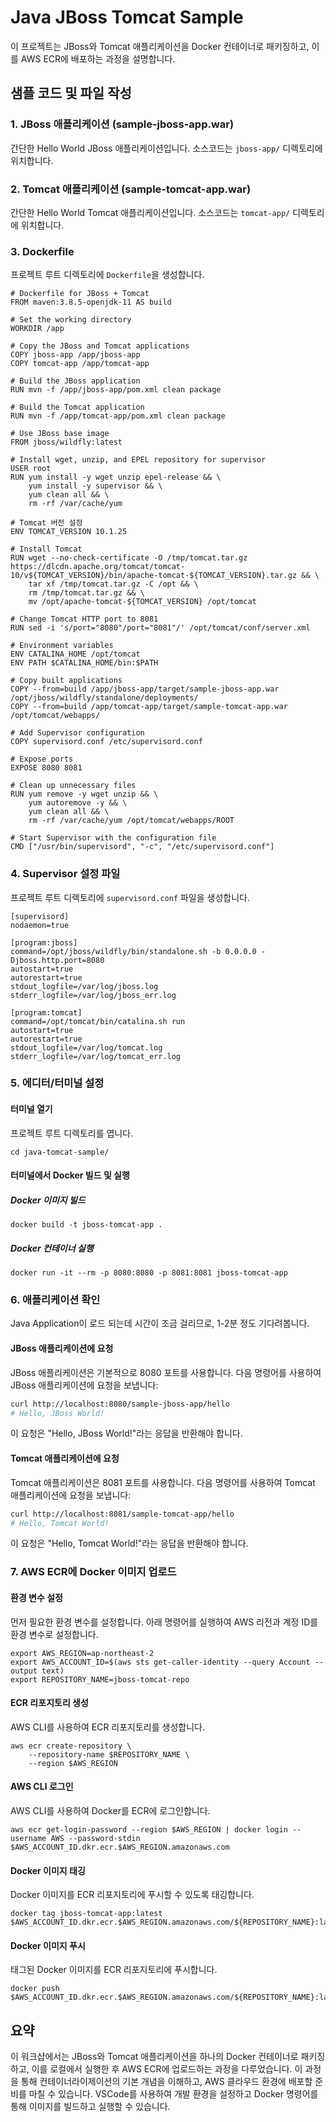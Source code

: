 # Java JBoss Tomcat Sample

이 프로젝트는 JBoss와 Tomcat 애플리케이션을 Docker 컨테이너로 패키징하고, 이를 AWS ECR에 배포하는 과정을 설명합니다.

## 샘플 코드 및 파일 작성

### 1. JBoss 애플리케이션 (sample-jboss-app.war)

간단한 Hello World JBoss 애플리케이션입니다. 소스코드는 `jboss-app/` 디렉토리에 위치합니다.

### 2. Tomcat 애플리케이션 (sample-tomcat-app.war)

간단한 Hello World Tomcat 애플리케이션입니다. 소스코드는 `tomcat-app/` 디렉토리에 위치합니다.

### 3. Dockerfile

프로젝트 루트 디렉토리에 `Dockerfile`을 생성합니다.

```
# Dockerfile for JBoss + Tomcat
FROM maven:3.8.5-openjdk-11 AS build

# Set the working directory
WORKDIR /app

# Copy the JBoss and Tomcat applications
COPY jboss-app /app/jboss-app
COPY tomcat-app /app/tomcat-app

# Build the JBoss application
RUN mvn -f /app/jboss-app/pom.xml clean package

# Build the Tomcat application
RUN mvn -f /app/tomcat-app/pom.xml clean package

# Use JBoss base image
FROM jboss/wildfly:latest

# Install wget, unzip, and EPEL repository for supervisor
USER root
RUN yum install -y wget unzip epel-release && \
    yum install -y supervisor && \
    yum clean all && \
    rm -rf /var/cache/yum

# Tomcat 버전 설정
ENV TOMCAT_VERSION 10.1.25

# Install Tomcat
RUN wget --no-check-certificate -O /tmp/tomcat.tar.gz https://dlcdn.apache.org/tomcat/tomcat-10/v${TOMCAT_VERSION}/bin/apache-tomcat-${TOMCAT_VERSION}.tar.gz && \
    tar xf /tmp/tomcat.tar.gz -C /opt && \
    rm /tmp/tomcat.tar.gz && \
    mv /opt/apache-tomcat-${TOMCAT_VERSION} /opt/tomcat

# Change Tomcat HTTP port to 8081
RUN sed -i 's/port="8080"/port="8081"/' /opt/tomcat/conf/server.xml

# Environment variables
ENV CATALINA_HOME /opt/tomcat
ENV PATH $CATALINA_HOME/bin:$PATH

# Copy built applications
COPY --from=build /app/jboss-app/target/sample-jboss-app.war /opt/jboss/wildfly/standalone/deployments/
COPY --from=build /app/tomcat-app/target/sample-tomcat-app.war /opt/tomcat/webapps/

# Add Supervisor configuration
COPY supervisord.conf /etc/supervisord.conf

# Expose ports
EXPOSE 8080 8081

# Clean up unnecessary files
RUN yum remove -y wget unzip && \
    yum autoremove -y && \
    yum clean all && \
    rm -rf /var/cache/yum /opt/tomcat/webapps/ROOT

# Start Supervisor with the configuration file
CMD ["/usr/bin/supervisord", "-c", "/etc/supervisord.conf"]
```

### 4. Supervisor 설정 파일

프로젝트 루트 디렉토리에 `supervisord.conf` 파일을 생성합니다.

```
[supervisord]
nodaemon=true

[program:jboss]
command=/opt/jboss/wildfly/bin/standalone.sh -b 0.0.0.0 -Djboss.http.port=8080
autostart=true
autorestart=true
stdout_logfile=/var/log/jboss.log
stderr_logfile=/var/log/jboss_err.log

[program:tomcat]
command=/opt/tomcat/bin/catalina.sh run
autostart=true
autorestart=true
stdout_logfile=/var/log/tomcat.log
stderr_logfile=/var/log/tomcat_err.log
```

### 5. 에디터/터미널 설정

#### 터미널 열기

프로젝트 루트 디렉토리를 엽니다.

```
cd java-tomcat-sample/
```

#### 터미널에서 Docker 빌드 및 실행

##### Docker 이미지 빌드

```
docker build -t jboss-tomcat-app .
```

##### Docker 컨테이너 실행

```
docker run -it --rm -p 8080:8080 -p 8081:8081 jboss-tomcat-app
```

### 6. 애플리케이션 확인

Java Application이 로드 되는데 시간이 조금 걸리므로, 1-2분 정도 기다려봅니다. 

#### JBoss 애플리케이션에 요청

JBoss 애플리케이션은 기본적으로 8080 포트를 사용합니다. 다음 명령어를 사용하여 JBoss 애플리케이션에 요청을 보냅니다:

```bash
curl http://localhost:8080/sample-jboss-app/hello
# Hello, JBoss World!
```

이 요청은 "Hello, JBoss World!"라는 응답을 반환해야 합니다.

#### Tomcat 애플리케이션에 요청

Tomcat 애플리케이션은 8081 포트를 사용합니다. 다음 명령어를 사용하여 Tomcat 애플리케이션에 요청을 보냅니다:

```bash
curl http://localhost:8081/sample-tomcat-app/hello
# Hello, Tomcat World!
```

이 요청은 "Hello, Tomcat World!"라는 응답을 반환해야 합니다.

### 7. AWS ECR에 Docker 이미지 업로드

#### 환경 변수 설정

먼저 필요한 환경 변수를 설정합니다. 아래 명령어를 실행하여 AWS 리전과 계정 ID를 환경 변수로 설정합니다.

```
export AWS_REGION=ap-northeast-2
export AWS_ACCOUNT_ID=$(aws sts get-caller-identity --query Account --output text)
export REPOSITORY_NAME=jboss-tomcat-repo
```

#### ECR 리포지토리 생성

AWS CLI를 사용하여 ECR 리포지토리를 생성합니다.

```
aws ecr create-repository \
    --repository-name $REPOSITORY_NAME \
    --region $AWS_REGION
```

#### AWS CLI 로그인

AWS CLI를 사용하여 Docker를 ECR에 로그인합니다.

```
aws ecr get-login-password --region $AWS_REGION | docker login --username AWS --password-stdin $AWS_ACCOUNT_ID.dkr.ecr.$AWS_REGION.amazonaws.com
```

#### Docker 이미지 태깅

Docker 이미지를 ECR 리포지토리에 푸시할 수 있도록 태깅합니다.

```
docker tag jboss-tomcat-app:latest $AWS_ACCOUNT_ID.dkr.ecr.$AWS_REGION.amazonaws.com/${REPOSITORY_NAME}:latest
```

#### Docker 이미지 푸시

태그된 Docker 이미지를 ECR 리포지토리에 푸시합니다.

```
docker push $AWS_ACCOUNT_ID.dkr.ecr.$AWS_REGION.amazonaws.com/${REPOSITORY_NAME}:latest
```

## 요약

이 워크샵에서는 JBoss와 Tomcat 애플리케이션을 하나의 Docker 컨테이너로 패키징하고, 이를 로컬에서 실행한 후 AWS ECR에 업로드하는 과정을 다루었습니다. 이 과정을 통해 컨테이너라이제이션의 기본 개념을 이해하고, AWS 클라우드 환경에 배포할 준비를 마칠 수 있습니다. VSCode를 사용하여 개발 환경을 설정하고 Docker 명령어를 통해 이미지를 빌드하고 실행할 수 있습니다.
